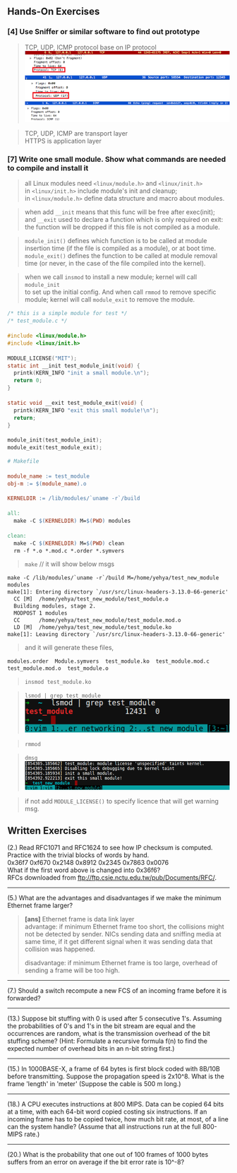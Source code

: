 ## Hands-On Exercises ##

### [4] Use Sniffer or similar software to find out prototype ###
> TCP, UDP, ICMP protocol base on IP protocol  
![3.png](images/3.png)  
![4.png](images/4.png)  
![5.png](images/5.png)  

> TCP, UDP, ICMP are transport layer  
> HTTPS is application layer

### [7] Write one small module. Show what commands are needed to compile and install it ###

> all Linux modules need `<linux/module.h>` and `<linux/init.h>`  
> in `<linux/init.h>` include module's init and cleanup;  
> in `<linux/module.h>` define data structure and macro about modules.  

> when add `__init` means that this func will be free after exec(init);  
> and `__exit` used to declare a function which is only required on exit: 
> the function will be dropped if this file is not compiled as a module.

> `module_init()` defines which function is to be called at module insertion time 
> (if the file is compiled as a module), or at boot time.  
> `module_exit()` defines the function to be called at module removal time 
> (or never, in the case of the file compiled into the kernel).

> when we call `insmod` to install a new module; kernel will call `module_init`  
> to set up the initial config.
> And when call `rmmod` to remove specific module; kernel will call `module_exit` 
> to remove the module.

```c
/* this is a simple module for test */
/* test_module.c */

#include <linux/module.h>
#include <linux/init.h>

MODULE_LICENSE("MIT");
static int __init test_module_init(void) {
  printk(KERN_INFO "init a small module.\n");
  return 0;
}

static void __exit test_module_exit(void) {
  printk(KERN_INFO "exit this small module!\n");
  return;
}

module_init(test_module_init);
module_exit(test_module_exit);
```

```makefile
# Makefile

module_name := test_module
obj-m := $(module_name).o

KERNELDIR := /lib/modules/`uname -r`/build

all:
  make -C $(KERNELDIR) M=$(PWD) modules

clean:
  make -C $(KERNELDIR) M=$(PWD) clean
  rm -f *.o *.mod.c *.order *.symvers
```

> `make`  // it will show below msgs

```text
make -C /lib/modules/`uname -r`/build M=/home/yehya/test_new_module modules
make[1]: Entering directory `/usr/src/linux-headers-3.13.0-66-generic'
  CC [M]  /home/yehya/test_new_module/test_module.o
  Building modules, stage 2.
  MODPOST 1 modules
  CC      /home/yehya/test_new_module/test_module.mod.o
  LD [M]  /home/yehya/test_new_module/test_module.ko
make[1]: Leaving directory `/usr/src/linux-headers-3.13.0-66-generic'
```
> and it will generate these files,

```text
modules.order  Module.symvers  test_module.ko  test_module.mod.c  
test_module.mod.o  test_module.o
```

> `insmod test_module.ko`

> `lsmod | grep test_module`  
![2.png](images/2.png)

> `rmmod`

> `dmsg`  
![1.png](images/1.png)  

> if not add `MODULE_LICENSE()` to specify licence that will get warning msg.  

## Written Exercises ##

(2.) Read RFC1071 and RFC1624 to see how IP checksum is computed. Practice with 
the trivial blocks of words by hand.  
0x36f7    0xf670    0x2148   0x8912   0x2345  0x7863  0x0076  
What if the first word above is changed into 0x36f6?  
RFCs downloaded from ftp://ftp.csie.nctu.edu.tw/pub/Documents/RFC/.

-----

(5.) What are the advantages and disadvantages if we make the minimum Ethernet 
frame larger?  
> **[ans]** Ethernet frame is data link layer  
> advantage: if minimum Ethernet frame too short, the collisions might not be
> detected by sender. NICs sending data and sniffing media at same time, if it 
> get different signal when it was sending data that collision was happened.  
>  
> disadvantage: if minimum Ethernet frame is too large, overhead of sending a frame 
> will be too high.

-----

(7.) Should a switch recompute a new FCS of an incoming frame before it is 
forwarded?

-----

(13.) Suppose bit stuffing with 0 is used after 5 consecutive 1's. Assuming the 
probabilities of 0's and 1's in the bit stream are equal and the occurrences 
are random, what is the transmission overhead of the bit stuffing scheme? 
(Hint: Formulate a recursive formula f(n) to find the expected number of 
overhead bits in an n-bit string first.)

-----

(15.) In 1000BASE-X, a frame of 64 bytes is first block coded with 8B/10B 
before transmitting. Suppose the propagation speed is 2x10^8. What is the frame 
'length' in 'meter' (Suppose the cable is 500 m long.)

-----

(18.) A CPU executes instructions at 800 MIPS. Data can be copied 64 bits at a 
time, with each 64-bit word copied costing six instructions. If an incoming 
frame has to be copied twice, how much bit rate, at most, of a line can the 
system handle? (Assume that all instructions run at the full 800-MIPS rate.)

-----

(20.) What is the probability that one out of 100 frames of 1000 bytes suffers 
from an error on average if the bit error rate is 10^-8?



